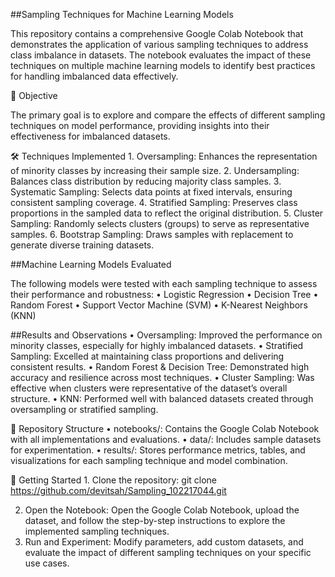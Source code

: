 ##Sampling Techniques for Machine Learning Models

This repository contains a comprehensive Google Colab Notebook that demonstrates the application of various sampling techniques to address class imbalance in datasets. The notebook evaluates the impact of these techniques on multiple machine learning models to identify best practices for handling imbalanced data effectively.

🎯 Objective

The primary goal is to explore and compare the effects of different sampling techniques on model performance, providing insights into their effectiveness for imbalanced datasets.

🛠 Techniques Implemented
	1.	Oversampling: Enhances the representation of minority classes by increasing their sample size.
	2.	Undersampling: Balances class distribution by reducing majority class samples.
	3.	Systematic Sampling: Selects data points at fixed intervals, ensuring consistent sampling coverage.
	4.	Stratified Sampling: Preserves class proportions in the sampled data to reflect the original distribution.
	5.	Cluster Sampling: Randomly selects clusters (groups) to serve as representative samples.
	6.	Bootstrap Sampling: Draws samples with replacement to generate diverse training datasets.

##Machine Learning Models Evaluated

The following models were tested with each sampling technique to assess their performance and robustness:
	•	Logistic Regression
	•	Decision Tree
	•	Random Forest
	•	Support Vector Machine (SVM)
	•	K-Nearest Neighbors (KNN)

 ##Results and Observations
	•	Oversampling: Improved the performance on minority classes, especially for highly imbalanced datasets.
	•	Stratified Sampling: Excelled at maintaining class proportions and delivering consistent results.
	•	Random Forest & Decision Tree: Demonstrated high accuracy and resilience across most techniques.
	•	Cluster Sampling: Was effective when clusters were representative of the dataset’s overall structure.
	•	KNN: Performed well with balanced datasets created through oversampling or stratified sampling.

📂 Repository Structure
	•	notebooks/: Contains the Google Colab Notebook with all implementations and evaluations.
	•	data/: Includes sample datasets for experimentation.
	•	results/: Stores performance metrics, tables, and visualizations for each sampling technique and model combination.

🚀 Getting Started
	1.	Clone the repository:
    git clone https://github.com/devitsah/Sampling_102217044.git

2.	Open the Notebook:
       Open the Google Colab Notebook, upload the dataset, and follow the step-by-step instructions to explore the implemented sampling techniques.
3.	Run and Experiment:
       Modify parameters, add custom datasets, and evaluate the impact of different sampling techniques on your specific use cases.

